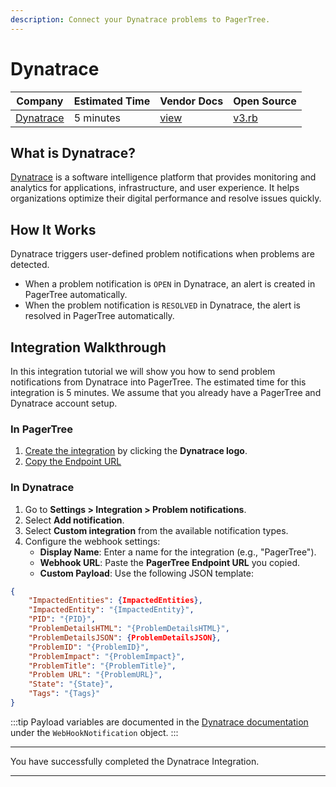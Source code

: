 ```yaml
---
description: Connect your Dynatrace problems to PagerTree.
---
```


# Dynatrace

| Company                             | Estimated Time | Vendor Docs                                     | Open Source                                                                                                                 |
| ----------------------------------- | -------------- | ----------------------------------------------- | --------------------------------------------------------------------------------------------------------------------------- |
| [Dynatrace](https://www.dynatrace.com/) | 5 minutes      | [view](https://docs.dynatrace.com/docs/analyze-explore-automate/notifications-and-alerting/problem-notifications/webhook-integration) | [v3.rb](https://github.com/PagerTree/pager_tree-integrations/blob/main/app/models/pager_tree/integrations/dynatrace/v3.rb) |

## What is Dynatrace?

[Dynatrace](https://www.dynatrace.com/) is a software intelligence platform that provides monitoring and analytics for applications, infrastructure, and user experience. It helps organizations optimize their digital performance and resolve issues quickly.

## How It Works

Dynatrace triggers user-defined problem notifications when problems are detected.

* When a problem notification is `OPEN` in Dynatrace, an alert is created in PagerTree automatically.
* When the problem notification is `RESOLVED` in Dynatrace, the alert is resolved in PagerTree automatically.

## Integration Walkthrough

In this integration tutorial we will show you how to send problem notifications from Dynatrace into PagerTree. The estimated time for this integration is 5 minutes. We assume that you already have a PagerTree and Dynatrace account setup.

### In PagerTree

1. [Create the integration](introduction.md#create-an-integration) by clicking the **Dynatrace logo**.
2. [Copy the Endpoint URL](introduction.md#copy-the-endpoint-url)

### In Dynatrace

1. Go to **Settings > Integration > Problem notifications**.
2. Select **Add notification**.
3. Select **Custom integration** from the available notification types.
4. Configure the webhook settings:
   - **Display Name**: Enter a name for the integration (e.g., "PagerTree").
   - **Webhook URL**: Paste the **PagerTree Endpoint URL** you copied.
   - **Custom Payload**: Use the following JSON template:

```json
{
    "ImpactedEntities": {ImpactedEntities},
    "ImpactedEntity": "{ImpactedEntity}",
    "PID": "{PID}",
    "ProblemDetailsHTML": "{ProblemDetailsHTML}",
    "ProblemDetailsJSON": {ProblemDetailsJSON},
    "ProblemID": "{ProblemID}",
    "ProblemImpact": "{ProblemImpact}",
    "ProblemTitle": "{ProblemTitle}",
    "Problem URL": "{ProblemURL}",
    "State": "{State}",
    "Tags": "{Tags}"
}
```

:::tip
Payload variables are documented in the [Dynatrace documentation](https://docs.dynatrace.com/docs/discover-dynatrace/references/dynatrace-api/environment-api/settings/schemas/builtin-problem-notifications) under the `WebHookNotification` object.
:::

***

You have successfully completed the Dynatrace Integration.

***
